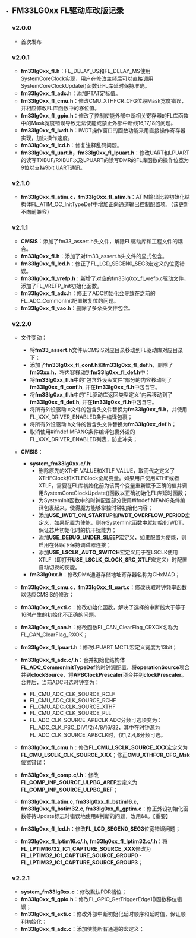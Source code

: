 - ## FM33LG0xx FL驱动库改版记录

  ### v2.0.0

  - 首次发布

  ### v2.0.1

  - **fm33lg0xx_fl.h**：FL_DELAY_US和FL_DELAY_MS使用SystemCoreClock实现，用户在修改主频后可以直接调用SystemCoreClockUpdate()函数让FL库延时保持准确。
  - **fm33lg0xx_fl_adc.h**：添加PTAT定标值。
  - **fm33lg0xx_fl_cmu.h**：修改CMU_XTHFCR_CFG位段Mask宽度错误，并相应修改FL库函数中的移位值。
  - **fm33lg0xx_fl_gpio.h**：修改了控制使能外部中断相关寄存器的FL库函数中的Mask宽度错误导致无法使能或禁止外部中断线16,17,18的问题。
  - **fm33lg0xx_fl_iwdt.h**：IWDT操作窗口的函数功能采用直接操作寄存器实现，加快操作速度。
  - **fm33lg0xx_fl_lcd.h**：修复注释乱码问题。
  - **fm33lg0xx_fl_uart.h，fm33lg0xx_fl_lpuart.h**：修改UART和LPUART的读写TXBUF/RXBUF以及LPUART的读写DMR的FL库函数的操作位宽为9位以支持9bit UART通讯。

  ### v2.1.0

  - **fm33lg0xx_fl_atim.c，fm33lg0xx_fl_atim.h**：ATIM输出比较初始化结构体FL_ATIM_OC_InitTypeDef中增加正向通道输出控制配置项。（该更新不向前兼容）

  ### v2.1.1

  - **CMSIS**：添加了fm33_assert.h头文件，解除FL驱动库和工程文件的耦合。
  - **fm33lg0xx_fl.h**：添加了对fm33_assert.h头文件的显式包含。
  - **fm33lg0xx_fl_lcd.h**：修正了FL_LCD_SEGEN0_SEG3宏定义的位宽错误。
  - **fm33lg0xx_fl_vrefp.h**：新增了对应的fm33lg0xx_fl_vrefp.c驱动文件，添加了FL_VREFP_Init初始化函数。
  - **fm33lg0xx_fl_adc.h**：修正了ADC初始化会导致在之前的FL_ADC_CommonInit配置被复位的问题。
  - **fm33lg0xx_fl_vao.h**：删除了多余头文件包含。

  ### v2.2.0

  - 文件变动：
    - 将**fm33_assert.h**文件从CMSIS对应目录移动到FL驱动库对应目录下；
    - 添加了**fm33lg0xx_fl_conf.h**和**fm33lg0xx_fl_def.h**，删除了**fm33xx.h**，将内容移动到**fm33lg0xx_fl_def.h**中；
    - 将**fm33lg0xx_fl.h**中的“包含外设头文件”部分的内容移动到了**fm33lg0xx_fl_conf.h**, 并在**fm33lg0xx_fl.h**中包含它。
    - 将**fm33lg0xx_fl.h**中的“FL驱动库返回类型定义”内容移动到了**fm33lg0xx_fl_def.h**, 并在**fm33lg0xx_fl.h**中包含它。
    - 将所有外设驱动.c文件的包含头文件替换为**fm33lg0xx_fl.h**，并使用FL_XXX_DRIVER_ENABLED条件编译包裹；
    - 将所有外设驱动.h文件的包含头文件替换为**fm33lg0xx_def.h**；
    - 取消使用#ifndef MFANG条件编译包裹外设的FL_XXX_DRIVER_ENABLED列表，防止冲突；

  - **CMSIS**：
    - **system_fm33lg0xx.c/.h**: 
      - 删除原先的XTHF_VALUE和XTLF_VALUE，取而代之定义了XTHFClock和XTLFClock全局变量。如果用户使用XTHF或者XTLF，需要在FL库初始化前为该两个变量重新赋予正确的值并调用SystemCoreClockUpdate()函数以正确初始化FL库延时函数；
      - 为SystemInit函数中的时钟配置部分使用#ifndef MFANG条件编译包裹起来，使得魔方能够掌控时钟初始化内容；
      - 添加**USE_IWDT_ON_STARTUP**和**IWDT_OVERFLOW_PERIOD**宏定义，如果配置为使能，则在SystemInit函数中就初始化IWDT，保证芯片初始化时的抗干扰能力；
      - 添加**USE_DEBUG_UNDER_SLEEP**宏定义，如果配置为使能，则启用在休眠下保持调试器连接；
      - 添加**USE_LSCLK_AUTO_SWITCH**宏定义用于在LSCLK使用XTLF（即打开**USE_LSCLK_CLOCK_SRC_XTLF**宏定义）时配置自动切换的使能。
    - **fm33lg0xx.h**：修改DMA通道存储地址寄存器名称为CHxMAD；
  - **fm33lg0xx_fl_cmu.c**，**fm33lg0xx_fl_uart.c**：修改获取时钟频率函数以适应CMSIS的修改；
  - **fm33lg0xx_fl_exti.c**：修改初始化函数，解决了选择的中断线大于等于16时产生的初始化不正确的问题。
  - **fm33lg0xx_fl_can.h**：修改函数FL_CAN_ClearFlag_CRXOK名称为FL_CAN_ClearFlag_RXOK；
  - **fm33lg0xx_fl_lpuart.h**：修改LPUART MCTL宏定义宽度为13bit；
  - **fm33lg0xx_fl_adc.c/.h**：合并初始化结构体**FL_ADC_CommonInitTypeDef**的时钟源配置，将**operationSource**项合并到**clockSource**，将**APBClockPrescaler**项合并到**clockPrescaler**。合并后，当前ADC可选时钟变为：
    - FL_CMU_ADC_CLK_SOURCE_RCLF
    - FL_CMU_ADC_CLK_SOURCE_RCHF
    - FL_CMU_ADC_CLK_SOURCE_XTHF
    - FL_CMU_ADC_CLK_SOURCE_PLL
    - FL_ADC_CLK_SOURCE_APBCLK
      ADC分频可选项变为：FL_ADC_CLK_PSC_DIV1/2/4/8/16/32，其中在时钟源为FL_ADC_CLK_SOURCE_APBCLK时，仅1,2,4,8分频可选。
  - **fm33lg0xx_fl_cmu.h**：修改**FL_CMU_LSCLK_SOURCE_XXX**宏定义为**FL_CMU_LSCLK_CLK_SOURCE_XXX**；修正**CMU_XTHFCR_CFG_Msk**位宽错误；
  - **fm33lg0xx_fl_comp.c/.h**：修改**FL_COMP_INP_SOURCE_ULPBG_AREF**宏定义为**FL_COMP_INP_SOURCE_ULPBG_REF**；
  - **fm33lg0xx_fl_atim.c, fm33lg0xx_fl_bstim16.c, fm33lg0xx_fl_bstim32.c, fm33lg0xx_fl_gptim.c**：修正外设初始化函数等待Update标志时错误地使用&判断的问题，改用&&。【重要】
  - **fm33lg0xx_fl_lcd.h**：修改**FL_LCD_SEGEN0_SEG3**位宽错误问题；

  - **fm33lg0xx_fl_lptim16.c/.h, fm33lg0xx_fl_lptim32.c/.h**：将**FL_LPTIM16/32_IC1_CAPTURE_SOURCE_XXX**修改为**FL_LPTIM32_IC1_CAPTURE_SOURCE_GROUP0 - FL_LPTIM32_IC1_CAPTURE_SOURCE_GROUP3**；

  ### v2.2.1

  - **system_fm33lg0xx.c**：修改默认PDR档位；
  - **fm33lg0xx_fl_gpio.h**：修改FL_GPIO_GetTriggerEdge1()函数移位错误；
  - **fm33lg0xx_fl_exti.c**：修改外部中断初始化延时顺序和延时值，保证顺利初始化；
  - **fm33lg0xx_fl_adc.c**：添加使能所有通道的宏定义；
